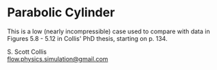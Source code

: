 # Parabolic Cylinder

This is a low (nearly incompressible) case used to
compare with data in Figures 5.8 - 5.12 in Collis'
PhD thesis, starting on p. 134.

S. Scott Collis\
flow.physics.simulation@gmail.com

